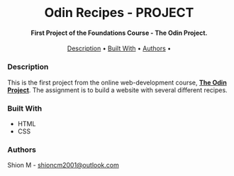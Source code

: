<h1 align="center">
  <br>
  <a href="https://github.com/shion-cm/odin-recipes"></a>
  <br>
  Odin Recipes - PROJECT
  <br>
</h1>

<h4 align="center">First Project of the Foundations Course - The Odin Project.</h4> 

<p align="center">
  <a href="#description">Description</a> •
  <a href="#built-with">Built With</a> •
  <a href="#authors">Authors</a> •
</p>

### Description

This is the first project from the online web-development course, [**The Odin Project**](https://www.theodinproject.com).
The assignment is to build a website with several different recipes.

### Built With

- HTML
- CSS

### Authors

Shion M - shioncm2001@outlook.com
